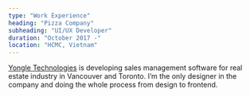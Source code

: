```yaml
---
type: "Work Experience"
heading: "Pizza Company"
subheading: "UI/UX Developer"
duration: "October 2017 -"
location: "HCMC, Vietnam"
---
```


<a href="https://www.yongletechnologies.com/" target="_blank">Yongle Technologies</a> is developing sales management software for real estate industry in Vancouver and Toronto. I’m the only designer in the company and doing the whole process from design to frontend.
